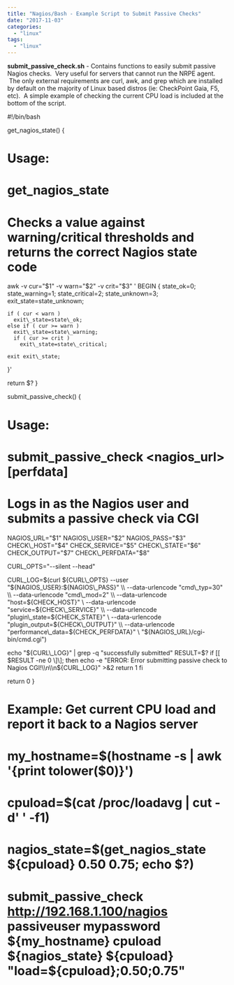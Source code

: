 ```yaml
---
title: "Nagios/Bash - Example Script to Submit Passive Checks"
date: "2017-11-03"
categories: 
  - "linux"
tags: 
  - "linux"
---
```


**submit\_passive\_check.sh** - Contains functions to easily submit passive Nagios checks.  Very useful for servers that cannot run the NRPE agent.  The only external requirements are curl, awk, and grep which are installed by default on the majority of Linux based distros (ie: CheckPoint Gaia, F5, etc).  A simple example of checking the current CPU load is included at the bottom of the script.

#!/bin/bash

get\_nagios\_state() {
# Usage:
#        get\_nagios\_state <current> <warn> <crit>

# Checks a value against warning/critical thresholds and returns the correct Nagios state code

  awk -v cur="$1" -v warn="$2" -v crit="$3" '
  BEGIN {
    state\_ok=0;
    state\_warning=1;
    state\_critical=2;
    state\_unknown=3;
    exit\_state=state\_unknown;
    
    if ( cur < warn )
      exit\_state=state\_ok;
    else if ( cur >= warn )
      exit\_state=state\_warning;
      if ( cur >= crit )
        exit\_state=state\_critical;
        
    exit exit\_state;
  }'
  
  return $?
}

submit\_passive\_check() {
# Usage:
#        submit\_passive\_check <nagios\_url> <user> <pass> <host> <service> <state> <output> \[perfdata\]

# Logs in as the Nagios user and submits a passive check via CGI

  NAGIOS\_URL="$1"
  NAGIOS\_USER="$2"
  NAGIOS\_PASS="$3"
  CHECK\_HOST="$4"
  CHECK\_SERVICE="$5"
  CHECK\_STATE="$6"
  CHECK\_OUTPUT="$7"
  CHECK\_PERFDATA="$8"

  CURL\_OPTS="--silent --head"

  CURL\_LOG=$(curl ${CURL\_OPTS} --user "${NAGIOS\_USER}:${NAGIOS\_PASS}" \\
       --data-urlencode "cmd\_typ=30" \\
       --data-urlencode "cmd\_mod=2" \\
       --data-urlencode "host=${CHECK\_HOST}" \\
       --data-urlencode "service=${CHECK\_SERVICE}" \\
       --data-urlencode "plugin\_state=${CHECK\_STATE}" \\
       --data-urlencode "plugin\_output=${CHECK\_OUTPUT}" \\
       --data-urlencode "performance\_data=${CHECK\_PERFDATA}" \\
       "${NAGIOS\_URL}/cgi-bin/cmd.cgi")

  echo "${CURL\_LOG}" | grep -q "successfully submitted"
  RESULT=$?
  if \[\[ $RESULT -ne 0 \]\]; then
    echo -e "ERROR: Error submitting passive check to Nagios CGI!\\n\\n${CURL\_LOG}" >&2
    return 1
  fi

  return 0
}

# Example: Get current CPU load and report it back to a Nagios server
#   my\_hostname=$(hostname -s | awk '{print tolower($0)}')
#   cpuload=$(cat /proc/loadavg | cut -d' ' -f1)
#   nagios\_state=$(get\_nagios\_state ${cpuload} 0.50 0.75; echo $?)
#   submit\_passive\_check http://192.168.1.100/nagios passiveuser mypassword ${my\_hostname} cpuload ${nagios\_state} ${cpuload} "load=${cpuload};0.50;0.75"

